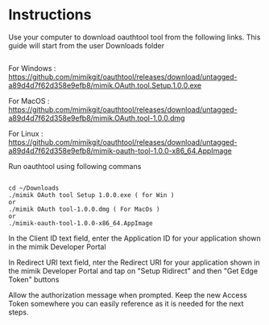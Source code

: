 # Instructions
Use your computer to download oauthtool tool from the following links. This guide will start from the user Downloads folder
```cd ~/Downloads/
```
For Windows : https://github.com/mimikgit/oauthtool/releases/download/untagged-a89d4d7f62d358e9efb8/mimik.OAuth.tool.Setup.1.0.0.exe

For MacOS : https://github.com/mimikgit/oauthtool/releases/download/untagged-a89d4d7f62d358e9efb8/mimik.OAuth.tool-1.0.0.dmg

For Linux : https://github.com/mimikgit/oauthtool/releases/download/untagged-a89d4d7f62d358e9efb8/mimik-oauth-tool-1.0.0-x86_64.AppImage

Run oauthtool using following commans

```

cd ~/Downloads
./mimik OAuth tool Setup 1.0.0.exe ( for Win )
or
./mimik OAuth tool-1.0.0.dmg ( For MacOs )
or 
./mimik-oauth-tool-1.0.0-x86_64.AppImage
```
In the Client ID text field, enter the Application ID for your application shown in the mimik Developer Portal 

In Redirect URI text field,  nter the Redirect URI for your application shown in the mimik Developer Portal and tap on "Setup Ridirect" and then "Get Edge Token" buttons

Allow the authorization message when prompted. Keep the new Access Token somewhere you can easily reference as it is needed for the next steps.


